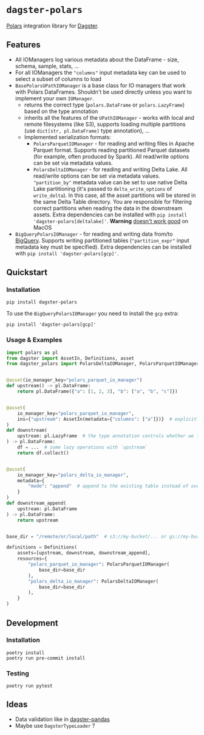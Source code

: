 # `dagster-polars`

[Polars](https://github.com/pola-rs/polars) integration library for [Dagster](https://github.com/dagster-io/dagster).

## Features
 - All IOManagers log various metadata about the DataFrame - size, schema, sample, stats, ...
 - For all IOManagers the `"columns"` input metadata key can be used to select a subset of columns to load
 - `BasePolarsUPathIOManager` is a base class for IO managers that work with Polars DataFrames. Shouldn't be used directly unless you want to implement your own `IOManager`.
   - returns the correct type (`polars.DataFrame` or `polars.LazyFrame`) based on the type annotation
   - inherits all the features of the `UPathIOManager` - works with local and remote filesystems (like S3),
       supports loading multiple partitions (use `dict[str, pl.DataFrame]` type annotation), ...
   - Implemented serialization formats:
     - `PolarsParquetIOManager` - for reading and writing files in Apache Parquet format. Supports reading partitioned Parquet datasets (for example, often produced by Spark). All read/write options can be set via metadata values.
     - `PolarsDeltaIOManager` - for reading and writing Delta Lake. All read/write options can be set via metadata values. `"partition_by"` metadata value can be set to use native Delta Lake partitioning (it's passed to `delta_write_options` of `write_delta`). In this case, all the asset partitions will be stored in the same Delta Table directory. You are responsible for filtering correct partitions when reading the data in the downstream assets. Extra dependencies can be installed with `pip install 'dagster-polars[deltalake]'`. **Warning** [doesn't work good](https://github.com/pola-rs/polars/issues/9635) on MacOS
 - `BigQueryPolarsIOManager` - for reading and writing data from/to [BigQuery](https://cloud.google.com/bigquery). Supports writing partitioned tables (`"partition_expr"` input metadata key must be specified). Extra dependencies can be installed with `pip install 'dagster-polars[gcp]'`.

## Quickstart

### Installation

```shell
pip install dagster-polars
```

To use the `BigQueryPolarsIOManager` you need to install the `gcp` extra:
```shell
pip install 'dagster-polars[gcp]'
```


### Usage & Examples
```python
import polars as pl
from dagster import AssetIn, Definitions, asset
from dagster_polars import PolarsDeltaIOManager, PolarsParquetIOManager


@asset(io_manager_key="polars_parquet_io_manager")
def upstream() -> pl.DataFrame:
    return pl.DataFrame({"a": [1, 2, 3], "b": ["a", "b", "c"]})


@asset(
    io_manager_key="polars_parquet_io_manager",
    ins={"upstream": AssetIn(metadata={"columns": ["a"]})}  # explicitly specify which columns to load
)
def downstream(
    upstream: pl.LazyFrame  # the type annotation controls whether we load an eager or lazy DataFrame
) -> pl.DataFrame:
    df = ...  # some lazy operations with `upstream`
    return df.collect()


@asset(
    io_manager_key="polars_delta_io_manager",
    metadata={
        "mode": "append"  # append to the existing table instead of overwriting it
    }
)
def downstream_append(
    upstream: pl.DataFrame
) -> pl.DataFrame:
    return upstream


base_dir = "/remote/or/local/path"  # s3://my-bucket/... or gs://my-bucket/... also works!

definitions = Definitions(
    assets=[upstream, downstream, downstream_append],
    resources={
        "polars_parquet_io_manager": PolarsParquetIOManager(
            base_dir=base_dir
        ),
        "polars_delta_io_manager": PolarsDeltaIOManager(
            base_dir=base_dir
        ),
    }
)
```

## Development

### Installation
```shell
poetry install
poetry run pre-commit install
```

### Testing
```shell
poetry run pytest
```

## Ideas
 - Data validation like in [dagster-pandas](https://docs.dagster.io/integrations/pandas#validating-pandas-dataframes-with-dagster-types)
 - Maybe use `DagsterTypeLoader` ?
